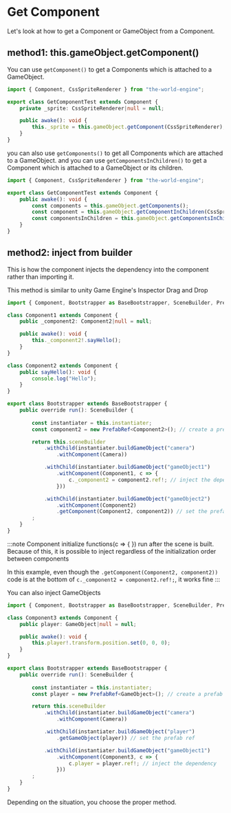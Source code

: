 # Get Component

Let's look at how to get a Component or GameObject from a Component.

## method1: this.gameObject.getComponent()

You can use `getComponent()` to get a Components which is attached to a GameObject.

```typescript
import { Component, CssSpriteRenderer } from "the-world-engine";

export class GetComponentTest extends Component {
    private _sprite: CssSpriteRenderer|null = null;

    public awake(): void {
        this._sprite = this.gameObject.getComponent(CssSpriteRenderer);
    }
}
```

you can also use `getComponents()` to get all Components which are attached to a GameObject.
and you can use `getComponentsInChildren()` to get a Component which is attached to a GameObject or its children.
```typescript
import { Component, CssSpriteRenderer } from "the-world-engine";

export class GetComponentTest extends Component {
    public awake(): void {
        const components = this.gameObject.getComponents();
        const component = this.gameObject.getComponentInChildren(CssSpriteRenderer);
        const componentsInChildren = this.gameObject.getComponentsInChildren(CssSpriteRenderer);
    }
}
```

## method2: inject from builder

This is how the component injects the dependency into the component rather than importing it.

This method is similar to unity Game Engine's Inspector Drag and Drop

```typescript
import { Component, Bootstrapper as BaseBootstrapper, SceneBuilder, PrefabRef, Camera } from "the-world-engine";

class Component1 extends Component {
    public _component2: Component2|null = null;

    public awake(): void {
        this._component2!.sayHello();
    }
}

class Component2 extends Component {
    public sayHello(): void {
        console.log("Hello");
    }
}

export class Bootstrapper extends BaseBootstrapper {
    public override run(): SceneBuilder {
        
        const instantiater = this.instantiater;
        const component2 = new PrefabRef<Component2>(); // create a prefab ref

        return this.sceneBuilder
            .withChild(instantiater.buildGameObject("camera")
                .withComponent(Camera))

            .withChild(instantiater.buildGameObject("gameObject1")
                .withComponent(Component1, c => {
                    c._component2 = component2.ref!; // inject the dependency
                }))

            .withChild(instantiater.buildGameObject("gameObject2")
                .withComponent(Component2)
                .getComponent(Component2, component2)) // set the prefab ref
        ;
    }
}
```

:::note
Component initialize functions(c => { }) run after the scene is built.
Because of this, it is possible to inject regardless of the initialization order between components

In this example, even though the `.getComponent(Component2, component2))` code is at the bottom of `c._component2 = component2.ref!;`, it works fine
:::

You can also inject GameObjects

```typescript
import { Component, Bootstrapper as BaseBootstrapper, SceneBuilder, PrefabRef, Camera, GameObject } from "the-world-engine";

class Component3 extends Component {
    public player: GameObject|null = null;

    public awake(): void {
        this.player!.transform.position.set(0, 0, 0);
    }
}

export class Bootstrapper extends BaseBootstrapper {
    public override run(): SceneBuilder {
        
        const instantiater = this.instantiater;
        const player = new PrefabRef<GameObject>(); // create a prefab ref

        return this.sceneBuilder
            .withChild(instantiater.buildGameObject("camera")
                .withComponent(Camera))

            .withChild(instantiater.buildGameObject("player")
                .getGameObject(player)) // set the prefab ref

            .withChild(instantiater.buildGameObject("gameObject1")
                .withComponent(Component3, c => {
                    c.player = player.ref!; // inject the dependency
                }))
        ;
    }
}
```

Depending on the situation, you choose the proper method.
